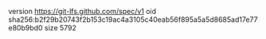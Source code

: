 version https://git-lfs.github.com/spec/v1
oid sha256:b2f29b20743f2b153c19ac4a3105c40eab56f895a5a5d8685ad17e77e80b9bd0
size 5792
